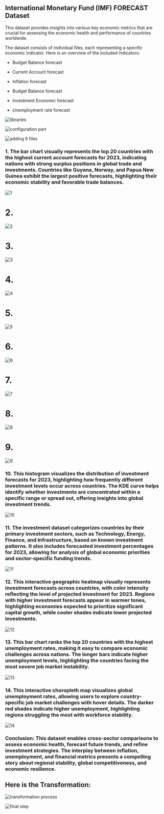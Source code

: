 ##  International Monetary Fund (IMF) FORECAST Dataset

This dataset provides insights into various key economic metrics that are crucial for assessing the economic health and performance of countries worldwide.


The dataset consists of individual files, each representing a specific economic indicator. Here is an overview of the included indicators:

* Budget Balance forecast

* Current Account forecast

* Inflation forecast

* Budget Balance forecast

* Investment Economic forecast

* Unemployment rate forecast


![libraries](https://github.com/user-attachments/assets/6df0ce83-f366-4e0c-9175-0f6aff7891dc)


![configuration part](https://github.com/user-attachments/assets/41983bc1-207b-4f62-9f28-5bfab1a577ca)


![adding 6 files](https://github.com/user-attachments/assets/6816af35-63b0-42cf-a535-9e8fcf1002e3)



###  1.  The bar chart visually represents the top 20 countries with the highest current account forecasts for 2023, indicating nations with strong surplus positions in global trade and investments. Countries like Guyana, Norway, and Papua New Guinea exhibit the largest positive forecasts, highlighting their economic stability and favorable trade balances.

![1](https://github.com/user-attachments/assets/0e7911db-db4f-403b-8bab-f1ae0e8616a0)



#  2.

![2](https://github.com/user-attachments/assets/afa40fa0-aa50-47ba-b5a2-462fe6eba42e)



#  3.

![3](https://github.com/user-attachments/assets/16bb36aa-97e5-4d3f-845f-859cdcf6917c)



#  4.

![4](https://github.com/user-attachments/assets/8f918305-cbaf-4312-b264-07925855824d)



#  5.

![5](https://github.com/user-attachments/assets/e671b0b0-a859-4bc0-8bd1-9033e3985118)



#  6.

![6](https://github.com/user-attachments/assets/8491d6d3-ece9-473d-8b35-f604afbc1527)



#  7.

![7](https://github.com/user-attachments/assets/4fe68f02-4997-495d-8934-82d802d9e768)



#  8.

![8](https://github.com/user-attachments/assets/0cd07ad9-04ee-4f48-9fb3-307aa370eb09)



#  9.

![9](https://github.com/user-attachments/assets/5d12f7d9-b172-49b1-b2ac-91c313941d45)



###  10.    This histogram visualizes the distribution of investment forecasts for 2023, highlighting how frequently different investment levels occur across countries. The KDE curve helps identify whether investments are concentrated within a specific range or spread out, offering insights into global investment trends.

![10](https://github.com/user-attachments/assets/07323982-2e36-47e6-904d-dfd48e7df3f3)



###  11.    The investment dataset categorizes countries by their primary investment sectors, such as Technology, Energy, Finance, and Infrastructure, based on known investment patterns. It also includes forecasted investment percentages for 2023, allowing for analysis of global economic priorities and sector-specific funding trends.

![11](https://github.com/user-attachments/assets/96f9f08e-18c4-4143-8ac7-3f4d42ba9c26)



###  12.    This interactive geographic heatmap visually represents investment forecasts across countries, with color intensity reflecting the level of projected investment for 2023. Regions with higher investment forecasts appear in warmer tones, highlighting economies expected to prioritize significant capital growth, while cooler shades indicate lower projected investments.

![12](https://github.com/user-attachments/assets/144dc5bb-b565-41b5-8918-4760f82b90f9)



###  13.   This bar chart ranks the top 20 countries with the highest unemployment rates, making it easy to compare economic challenges across nations. The longer bars indicate higher unemployment levels, highlighting the countries facing the most severe job market instability.

![13](https://github.com/user-attachments/assets/f022b678-dc7a-4742-868c-8417b2b6bbde)



###  14.   This interactive choropleth map visualizes global unemployment rates, allowing users to explore country-specific job market challenges with hover details. The darker red shades indicate higher unemployment, highlighting regions struggling the most with workforce stability.

![14](https://github.com/user-attachments/assets/de9d6110-9d17-4f16-9e67-eddcef391435)




###  Conclusion:    This dataset enables cross-sector comparisons to assess economic health, forecast future trends, and refine investment strategies. The interplay between inflation, unemployment, and financial metrics presents a compelling story about regional stability, global competitiveness, and economic resilience.



##  Here is the Transformation:


![transformation process](https://github.com/user-attachments/assets/715478b2-9692-4a91-b2ea-66fcb2d7bf52)



![final step](https://github.com/user-attachments/assets/be8ab0a6-7fc3-466f-9686-872b557432a9)






